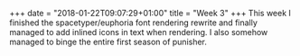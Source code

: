 +++
date = "2018-01-22T09:07:29+01:00"
title = "Week 3"
+++
This week I finished the spacetyper/euphoria font rendering rewrite and finally
managed to add inlined icons in text when rendering. I also somehow managed to
binge the entire first season of punisher.
